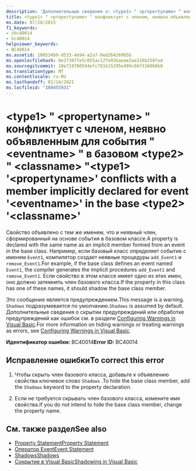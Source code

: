 ```yaml
---
description: 'Дополнительные сведения о: <type1> " <propertyname> " конфликтует с членом, неявно объявленным для события " <eventname> " в базовом <type2> " <classname> "'
title: <type1> " <propertyname> " конфликтует с членом, неявно объявленным для события " <eventname> " в базовом <type2> " <classname> "
ms.date: 07/20/2015
f1_keywords:
- vbc40014
- bc40014
helpviewer_keywords:
- BC40014
ms.assetid: 100534b9-d533-4e94-a2a7-0ed26426965b
ms.openlocfilehash: 0e2f36ffe5c055ac12fe93baeae2ae216b258fed
ms.sourcegitcommit: 10e719780594efc781b15295e499c66f316068b8
ms.translationtype: MT
ms.contentlocale: ru-RU
ms.lasthandoff: 02/14/2021
ms.locfileid: "100455931"
---
```

# <a name="type1-propertyname-conflicts-with-a-member-implicitly-declared-for-event-eventname-in-the-base-type2-classname"></a><span data-ttu-id="bbc50-103">\<type1> " \<propertyname> " конфликтует с членом, неявно объявленным для события " \<eventname> " в базовом \<type2> " \<classname> "</span><span class="sxs-lookup"><span data-stu-id="bbc50-103">\<type1> '\<propertyname>' conflicts with a member implicitly declared for event '\<eventname>' in the base \<type2> '\<classname>'</span></span>

<span data-ttu-id="bbc50-104">Свойство объявлено с тем же именем, что и неявный член, сформированный на основе события в базовом классе.</span><span class="sxs-lookup"><span data-stu-id="bbc50-104">A property is declared with the same name as an implicit member formed from an event in the base class.</span></span> <span data-ttu-id="bbc50-105">Например, если базовый класс определяет событие с именем `Event1`, компилятор создает неявные процедуры `add_Event1` и `remove_Event1`.</span><span class="sxs-lookup"><span data-stu-id="bbc50-105">For example, if the base class defines an event named `Event1`, the compiler generates the implicit procedures `add_Event1` and `remove_Event1`.</span></span> <span data-ttu-id="bbc50-106">Если свойство в этом классе имеет одно из этих имен, оно должно затемнять член базового класса.</span><span class="sxs-lookup"><span data-stu-id="bbc50-106">If the property in this class has one of these names, it should shadow the base class member.</span></span>  
  
 <span data-ttu-id="bbc50-107">Это сообщение является предупреждением.</span><span class="sxs-lookup"><span data-stu-id="bbc50-107">This message is a warning.</span></span> <span data-ttu-id="bbc50-108">`Shadows` подразумевается по умолчанию.</span><span class="sxs-lookup"><span data-stu-id="bbc50-108">`Shadows` is assumed by default.</span></span> <span data-ttu-id="bbc50-109">Дополнительные сведения о скрытии предупреждений или обработке предупреждений как ошибок см. в разделе [Configuring Warnings in Visual Basic](/visualstudio/ide/configuring-warnings-in-visual-basic).</span><span class="sxs-lookup"><span data-stu-id="bbc50-109">For more information on hiding warnings or treating warnings as errors, see [Configuring Warnings in Visual Basic](/visualstudio/ide/configuring-warnings-in-visual-basic).</span></span>  
  
 <span data-ttu-id="bbc50-110">**Идентификатор ошибки:** BC40014</span><span class="sxs-lookup"><span data-stu-id="bbc50-110">**Error ID:** BC40014</span></span>  
  
## <a name="to-correct-this-error"></a><span data-ttu-id="bbc50-111">Исправление ошибки</span><span class="sxs-lookup"><span data-stu-id="bbc50-111">To correct this error</span></span>  
  
1. <span data-ttu-id="bbc50-112">Чтобы скрыть член базового класса, добавьте к объявлению свойства ключевое слово `Shadows` .</span><span class="sxs-lookup"><span data-stu-id="bbc50-112">To hide the base class member, add the `Shadows` keyword to the property declaration.</span></span>  
  
2. <span data-ttu-id="bbc50-113">Если не требуется скрывать член базового класса, измените имя свойства.</span><span class="sxs-lookup"><span data-stu-id="bbc50-113">If you do not intend to hide the base class member, change the property name.</span></span>  
  
## <a name="see-also"></a><span data-ttu-id="bbc50-114">См. также раздел</span><span class="sxs-lookup"><span data-stu-id="bbc50-114">See also</span></span>

- [<span data-ttu-id="bbc50-115">Property Statement</span><span class="sxs-lookup"><span data-stu-id="bbc50-115">Property Statement</span></span>](../language-reference/statements/property-statement.md)
- [<span data-ttu-id="bbc50-116">Оператор Event</span><span class="sxs-lookup"><span data-stu-id="bbc50-116">Event Statement</span></span>](../language-reference/statements/event-statement.md)
- [<span data-ttu-id="bbc50-117">Shadows</span><span class="sxs-lookup"><span data-stu-id="bbc50-117">Shadows</span></span>](../language-reference/modifiers/shadows.md)
- [<span data-ttu-id="bbc50-118">Сокрытие в Visual Basic</span><span class="sxs-lookup"><span data-stu-id="bbc50-118">Shadowing in Visual Basic</span></span>](../programming-guide/language-features/declared-elements/shadowing.md)
